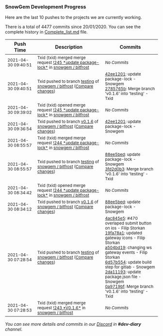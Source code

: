 
### SnowGem Development Progress

Here are the last 10 pushes to the projects we are currently working.

There is a total of 4477 commits since 20/01/2020. You can see the complete history in
 [Complete_list.md](Complete_list.md) file.

| Push Time | Description | Commits |
| --- | --- | --- |
| <sub>2021-04-30 09:40:51</sub> | <sub>Txid (txid) merged merge request [\!245 \*update package\-lock\*](https://gitlab.com/snowgem/bitfrost/-/merge_requests/245) in [snowgem / bitfrost](https://gitlab.com/snowgem/bitfrost)</sub> | <sub>_No Commits_</sub> |
| <sub>2021-04-30 09:40:51</sub> | <sub>Txid pushed to branch [testing](https://gitlab.com/snowgem/bitfrost/commits/testing) of [snowgem / bitfrost](https://gitlab.com/snowgem/bitfrost) ([Compare changes](https://gitlab.com/snowgem/bitfrost/compare/3fd2d0b30b66819d6ddfcb215d4fa7ee561d0a14...2785765bdcfdbaeed09a62bc40e9ad261db3b63e))</sub> | <sub>[42ee1201](https://gitlab.com/snowgem/bitfrost/-/commit/42ee12015efa521201b07aa53db0b2556c24bb8f): update package-lock - Snowgem<br>[2785765b](https://gitlab.com/snowgem/bitfrost/-/commit/2785765bdcfdbaeed09a62bc40e9ad261db3b63e): Merge branch 'v0.1.6' into 'testing' - Txid</sub> |
| <sub>2021-04-30 09:39:02</sub> | <sub>Txid (txid) opened merge request [\!245 \*update package\-lock\*](https://gitlab.com/snowgem/bitfrost/-/merge_requests/245) in [snowgem / bitfrost](https://gitlab.com/snowgem/bitfrost)</sub> | <sub>_No Commits_</sub> |
| <sub>2021-04-30 09:36:54</sub> | <sub>Txid pushed to branch [v0\.1\.6](https://gitlab.com/snowgem/bitfrost/commits/v0.1.6) of [snowgem / bitfrost](https://gitlab.com/snowgem/bitfrost) ([Compare changes](https://gitlab.com/snowgem/bitfrost/compare/88ee5bed9c12f06d162d5c04d503a782b7140f16...42ee12015efa521201b07aa53db0b2556c24bb8f))</sub> | <sub>[42ee1201](https://gitlab.com/snowgem/bitfrost/-/commit/42ee12015efa521201b07aa53db0b2556c24bb8f): update package-lock - Snowgem</sub> |
| <sub>2021-04-30 08:55:57</sub> | <sub>Txid (txid) merged merge request [\!244 \*update package\-lock\*](https://gitlab.com/snowgem/bitfrost/-/merge_requests/244) in [snowgem / bitfrost](https://gitlab.com/snowgem/bitfrost)</sub> | <sub>_No Commits_</sub> |
| <sub>2021-04-30 08:55:57</sub> | <sub>Txid pushed to branch [testing](https://gitlab.com/snowgem/bitfrost/commits/testing) of [snowgem / bitfrost](https://gitlab.com/snowgem/bitfrost) ([Compare changes](https://gitlab.com/snowgem/bitfrost/compare/0a9719bfb9f11fee05af1f5ff13dbfea82ae1020...3fd2d0b30b66819d6ddfcb215d4fa7ee561d0a14))</sub> | <sub>[88ee5bed](https://gitlab.com/snowgem/bitfrost/-/commit/88ee5bed9c12f06d162d5c04d503a782b7140f16): update package-lock - Snowgem<br>[3fd2d0b3](https://gitlab.com/snowgem/bitfrost/-/commit/3fd2d0b30b66819d6ddfcb215d4fa7ee561d0a14): Merge branch 'v0.1.6' into 'testing' - Txid</sub> |
| <sub>2021-04-30 08:34:42</sub> | <sub>Txid (txid) opened merge request [\!244 \*update package\-lock\*](https://gitlab.com/snowgem/bitfrost/-/merge_requests/244) in [snowgem / bitfrost](https://gitlab.com/snowgem/bitfrost)</sub> | <sub>_No Commits_</sub> |
| <sub>2021-04-30 08:34:12</sub> | <sub>Txid pushed to branch [v0\.1\.6](https://gitlab.com/snowgem/bitfrost/commits/v0.1.6) of [snowgem / bitfrost](https://gitlab.com/snowgem/bitfrost) ([Compare changes](https://gitlab.com/snowgem/bitfrost/compare/2da11193d052333404bd4dd46f34e9f78d3160c3...88ee5bed9c12f06d162d5c04d503a782b7140f16))</sub> | <sub>[88ee5bed](https://gitlab.com/snowgem/bitfrost/-/commit/88ee5bed9c12f06d162d5c04d503a782b7140f16): update package-lock - Snowgem</sub> |
| <sub>2021-04-30 07:28:54</sub> | <sub>Txid pushed to branch [testing](https://gitlab.com/snowgem/bitfrost/commits/testing) of [snowgem / bitfrost](https://gitlab.com/snowgem/bitfrost) ([Compare changes](https://gitlab.com/snowgem/bitfrost/compare/ec7e5c285ad1835cac47d323055c0d3361bcafdc...0a9719bfb9f11fee05af1f5ff13dbfea82ae1020))</sub> | <sub>[4ac845e5](https://gitlab.com/snowgem/bitfrost/-/commit/4ac845e55b6145bc23542f087a2aace9166850eb): #470 overlaped submit button on ios - Filip Storkan<br>[19fa78a1](https://gitlab.com/snowgem/bitfrost/-/commit/19fa78a17f7cbf3832a6354bb13985db7372ae40): updated gateway icons - Filip Storkan<br>[a504bd19](https://gitlab.com/snowgem/bitfrost/-/commit/a504bd1979a8a7f8432669d449ab6b82e8bedf54): changing ws gateway events - Filip Storkan<br>[6d57b554](https://gitlab.com/snowgem/bitfrost/-/commit/6d57b554155aca15a69a35038647141421c4db76): update build step for gitlab - Snowgem<br>[2da11193](https://gitlab.com/snowgem/bitfrost/-/commit/2da11193d052333404bd4dd46f34e9f78d3160c3): update package.json file - Snowgem<br>[0a9719bf](https://gitlab.com/snowgem/bitfrost/-/commit/0a9719bfb9f11fee05af1f5ff13dbfea82ae1020): Merge branch 'v0.1.6' into 'testing' - Txid</sub> |
| <sub>2021-04-30 07:28:53</sub> | <sub>Txid (txid) merged merge request [\!243 \*V0\.1\.6\*](https://gitlab.com/snowgem/bitfrost/-/merge_requests/243) in [snowgem / bitfrost](https://gitlab.com/snowgem/bitfrost)</sub> | <sub>_No Commits_</sub> |

_You can see more details and commits in our [Discord](https://discord.gg/zumGnbg) in **#dev-diary** channel._
